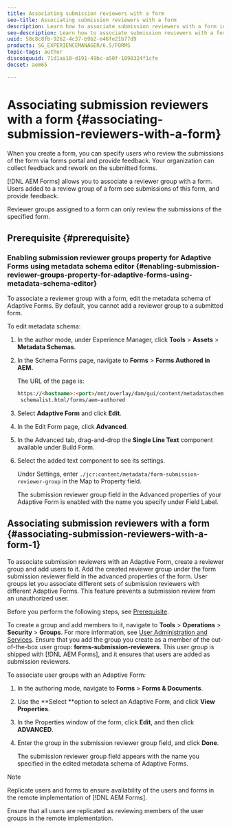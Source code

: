```yaml
---
title: Associating submission reviewers with a form
seo-title: Associating submission reviewers with a form
description: Learn how to associate submission reviewers with a form in [!DNL AEM Forms]. Associated reviewers review a form submitted via forms portal.
seo-description: Learn how to associate submission reviewers with a form in [!DNL AEM Forms]. Associated reviewers review a form submitted via forms portal.
uuid: 58c8c8fb-9262-4c37-b9b2-e46fe21b77d9
products: SG_EXPERIENCEMANAGER/6.5/FORMS
topic-tags: author
discoiquuid: 71d1aa10-d191-49bc-a50f-1098324f1cfe
docset: aem65

---
```


# Associating submission reviewers with a form {#associating-submission-reviewers-with-a-form}

When you create a form, you can specify users who review the submissions of the form via forms portal and provide feedback. Your organization can collect feedback and rework on the submitted forms.

[!DNL AEM Forms] allows you to associate a reviewer group with a form. Users added to a review group of a form see submissions of this form, and provide feedback.

Reviewer groups assigned to a form can only review the submissions of the specified form.

## Prerequisite {#prerequisite}

### Enabling submission reviewer groups property for Adaptive Forms using metadata schema editor {#enabling-submission-reviewer-groups-property-for-adaptive-forms-using-metadata-schema-editor}

To associate a reviewer group with a form, edit the metadata schema of Adaptive Forms. By default, you cannot add a reviewer group to a submitted form.

To edit metadata schema:

1. In the author mode, under Experience Manager, click **Tools** &gt; **Assets** &gt; **Metadata Schemas**.
1. In the Schema Forms page, navigate to **Forms** &gt; **Forms Authored in AEM.**

   The URL of the page is:

   ```html
   https://<hostname>:<port>/mnt/overlay/dam/gui/content/metadataschemaeditor/
    schemalist.html/forms/aem-authored
   ```

1. Select **Adaptive Form** and click **Edit**.
1. In the Edit Form page, click **Advanced**.
1. In the Advanced tab, drag-and-drop the **Single Line Text** component available under Build Form.
1. Select the added text component to see its settings.

   Under Settings, enter `./jcr:content/metadata/form-submission-reviewer-group` in the Map to Property field.

   The submission reviewer group field in the Advanced properties of your Adaptive Form is enabled with the name you specify under Field Label.

## Associating submission reviewers with a form {#associating-submission-reviewers-with-a-form-1}

To associate submission reviewers with an Adaptive Form, create a reviewer group and add users to it. Add the created reviewer group under the form submission reviewer field in the advanced properties of the form.
User groups let you associate different sets of submission reviewers with different Adaptive Forms. This feature prevents a submission review from an unauthorized user.

Before you perform the following steps, see [Prerequisite](adding-reviewers-form.md#prerequisite).

To create a group and add members to it, navigate to **Tools** &gt; **Operations** &gt; **Security** &gt; **Groups**.
For more information, see [User Administration and Services](https://experienceleague.adobe.com/docs/experience-manager-65/administering/security/security.html).
Ensure that you add the group you create as a member of the out-of-the-box user group: **forms-submission-reviewers**. This user group is shipped with [!DNL AEM Forms], and it ensures that users are added as submission reviewers.

To associate user groups with an Adaptive Form:

1. In the authoring mode, navigate to **Forms** &gt; **Forms & Documents**.
1. Use the **Select **option to select an Adaptive Form, and click **View Properties**.
1. In the Properties window of the form, click **Edit**, and then click **ADVANCED**.
1. Enter the group in the submission reviewer group field, and click **Done**.

   The submission reviewer group field appears with the name you specified in the edited metadata schema of Adaptive Forms.

>[!NOTE]
>
>Replicate users and forms to ensure availability of the users and forms in the remote implementation of [!DNL AEM Forms].
>
>Ensure that all users are replicated as reviewing members of the user groups in the remote implementation.

